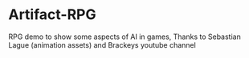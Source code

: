 # Artifact-RPG
RPG demo to show some aspects of AI in games, Thanks to Sebastian Lague (animation assets) and Brackeys youtube channel
